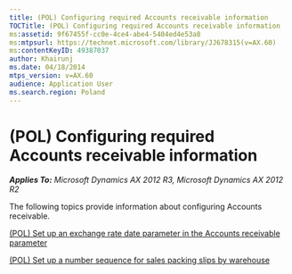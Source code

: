 ```yaml
---
title: (POL) Configuring required Accounts receivable information
TOCTitle: (POL) Configuring required Accounts receivable information
ms:assetid: 9f67455f-cc0e-4ce4-abe4-5404ed4e53a8
ms:mtpsurl: https://technet.microsoft.com/library/JJ678315(v=AX.60)
ms:contentKeyID: 49387037
author: Khairunj
ms.date: 04/18/2014
mtps_version: v=AX.60
audience: Application User
ms.search.region: Poland
---
```


# (POL) Configuring required Accounts receivable information 


_**Applies To:** Microsoft Dynamics AX 2012 R3, Microsoft Dynamics AX 2012 R2_

The following topics provide information about configuring Accounts receivable.

[(POL) Set up an exchange rate date parameter in the Accounts receivable parameter](pol-set-up-an-exchange-rate-date-parameter-in-the-accounts-receivable-parameter.md)

[(POL) Set up a number sequence for sales packing slips by warehouse](pol-set-up-a-number-sequence-for-sales-packing-slips-by-warehouse.md)

  


